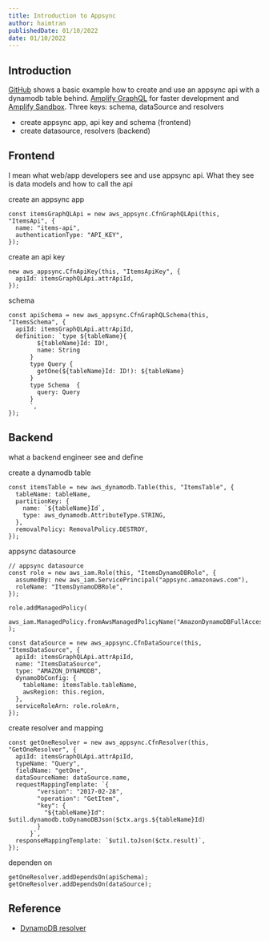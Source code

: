 ```yaml
---
title: Introduction to Appsync
author: haimtran
publishedDate: 01/10/2022
date: 01/10/2022
---
```


## Introduction

[GitHub](https://github.com/cdk-entest/appsync-ddb) shows a basic example how to create and use an appsync api with a dynamodb table behind. [Amplify GraphQL](https://github.com/cdk-entest/appsync-ddb) for faster development and [Amplify Sandbox](https://sandbox.amplifyapp.com/). Three keys: schema, dataSource and resolvers

- create appsync app, api key and schema (frontend)
- create datasource, resolvers (backend)

## Frontend

I mean what web/app developers see and use appsync api. What they see is data models and how to call the api

create an appsync app

```tsx
const itemsGraphQLApi = new aws_appsync.CfnGraphQLApi(this, "ItemsApi", {
  name: "items-api",
  authenticationType: "API_KEY",
});
```

create an api key

```tsx
new aws_appsync.CfnApiKey(this, "ItemsApiKey", {
  apiId: itemsGraphQLApi.attrApiId,
});
```

schema

```tsx
const apiSchema = new aws_appsync.CfnGraphQLSchema(this, "ItemsSchema", {
  apiId: itemsGraphQLApi.attrApiId,
  definition: `type ${tableName}{
        ${tableName}Id: ID!, 
        name: String
      }
      type Query {
        getOne(${tableName}Id: ID!): ${tableName}
      }
      type Schema  {
        query: Query
      }
      `,
});
```

## Backend

what a backend engineer see and define

create a dynamodb table

```tsx
const itemsTable = new aws_dynamodb.Table(this, "ItemsTable", {
  tableName: tableName,
  partitionKey: {
    name: `${tableName}Id`,
    type: aws_dynamodb.AttributeType.STRING,
  },
  removalPolicy: RemovalPolicy.DESTROY,
});
```

appsync datasource

```tsx
// appsync datasource
const role = new aws_iam.Role(this, "ItemsDynamoDBRole", {
  assumedBy: new aws_iam.ServicePrincipal("appsync.amazonaws.com"),
  roleName: "ItemsDynamoDBRole",
});

role.addManagedPolicy(
  aws_iam.ManagedPolicy.fromAwsManagedPolicyName("AmazonDynamoDBFullAccess")
);

const dataSource = new aws_appsync.CfnDataSource(this, "ItemsDataSource", {
  apiId: itemsGraphQLApi.attrApiId,
  name: "ItemsDataSource",
  type: "AMAZON_DYNAMODB",
  dynamoDbConfig: {
    tableName: itemsTable.tableName,
    awsRegion: this.region,
  },
  serviceRoleArn: role.roleArn,
});
```

create resolver and mapping

```tsx
const getOneResolver = new aws_appsync.CfnResolver(this, "GetOneResolver", {
  apiId: itemsGraphQLApi.attrApiId,
  typeName: "Query",
  fieldName: "getOne",
  dataSourceName: dataSource.name,
  requestMappingTemplate: `{
        "version": "2017-02-28",
        "operation": "GetItem",
        "key": {
          "${tableName}Id": $util.dynamodb.toDynamoDBJson($ctx.args.${tableName}Id)
        }
      }`,
  responseMappingTemplate: `$util.toJson($ctx.result)`,
});
```

dependen on

```tsx
getOneResolver.addDependsOn(apiSchema);
getOneResolver.addDependsOn(dataSource);
```

## Reference

- [DynamoDB resolver](https://docs.aws.amazon.com/appsync/latest/devguide/tutorial-dynamodb-resolvers.html)
